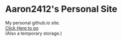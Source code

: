 # Aaron2412's Personal Site
My personal github.io site.  
[Click Here to go](aaron2412.github.io)  
(Also a temporary storage.)
